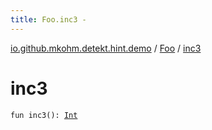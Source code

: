 ```yaml
---
title: Foo.inc3 - 
---
```


[io.github.mkohm.detekt.hint.demo](../index.html) / [Foo](index.html) / [inc3](./inc3.html)

# inc3

`fun inc3(): `[`Int`](https://kotlinlang.org/api/latest/jvm/stdlib/kotlin/-int/index.html)